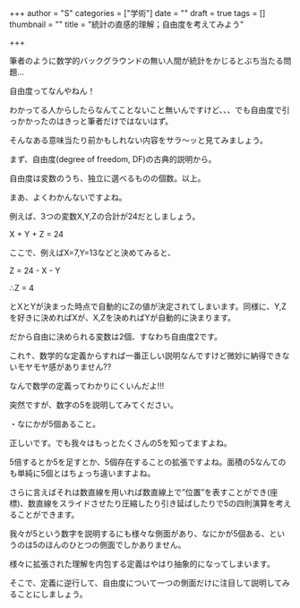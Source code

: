 +++
author = "S"
categories = ["学術"]
date = ""
draft = true
tags = []
thumbnail = ""
title = "統計の直感的理解；自由度を考えてみよう"

+++

筆者のように数学的バックグラウンドの無い人間が統計をかじるとぶち当たる問題…

自由度ってなんやねん！

わかってる人からしたらなんてことないこと無いんですけど、、、でも自由度で引っかかったのはきっと筆者だけではないはず。

そんなある意味当たり前かもしれない内容をサラ～ッと見てみましょう。

まず、自由度(degree of freedom, DF)の古典的説明から。

自由度は変数のうち、独立に選べるものの個数。以上。

まあ、よくわかんないですよね。

例えば、3つの変数X,Y,Zの合計が24だとしましょう。

X + Y + Z = 24

ここで、例えばX=7,Y=13などと決めてみると、

Z = 24 - X - Y

∴Z = 4

とXとYが決まった時点で自動的にZの値が決定されてしまいます。同様に、Y,Zを好きに決めればXが、X,Zを決めればYが自動的に決まります。

だから自由に決められる変数は2個、すなわち自由度2です。

これ↑、数学的な定義からすれば一番正しい説明なんですけど微妙に納得できないモヤモヤ感がありません??

なんで数学の定義ってわかりにくいんだよ!!!

突然ですが、数字の5を説明してみてください。

・なにかが5個あること。

正しいです。でも我々はもっとたくさんの5を知ってますよね。

5倍するとか5を足すとか、5個存在することの拡張ですよね。面積の5なんてのも単純に5個とはちょっち違いますよね。

さらに言えばそれは数直線を用いれば数直線上で”位置”を表すことができ(座標)、数直線をスライドさせたり圧縮したり引き延ばしたりで5の四則演算を考えることができます。

我々が5という数字を説明するにも様々な側面があり、なにかが5個ある、というのは5のほんのひとつの側面でしかありません。

様々に拡張された理解を内包する定義はやはり抽象的になってしまいます。

そこで、定義に逆行して、自由度について一つの側面だけに注目して説明してみることにしましょう。